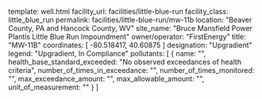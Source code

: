 template: well.html
facility_url: facilities/little-blue-run
facility_class: little_blue_run
permalink: facilities/little-blue-run/mw-11b
location: "Beaver County, PA and Hancock County, WV"
site_name: "Bruce Mansfield Power Plantís Little Blue Run Impoundment"
owner/operator: "FirstEnergy"
title: "MW-11B"
coordinates: [
  -80.518417,
  40.60875
]
designation: "Upgradient"
legend: "Upgradient, In Compliance"
pollutants: [
  {
  name: "",
  health_base_standard_exceeded: "No observed exceedances of health criteria",
  number_of_times_in_exceedance: "",
  number_of_times_monitored: "",
  max_exceedance_amount: "",
  max_allowable_amount: "",
  unit_of_measurement: ""
  }
]
